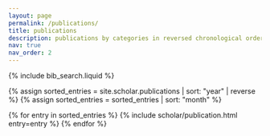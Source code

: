 ```yaml
---
layout: page
permalink: /publications/
title: publications
description: publications by categories in reversed chronological order. generated by jekyll-scholar.
nav: true
nav_order: 2
---
```


<!-- _pages/publications.md -->

<!-- Bibsearch Feature -->

{% include bib_search.liquid %}

<div class="publications">
  {% assign sorted_entries = site.scholar.publications | sort: "year" | reverse %}
  {% assign sorted_entries = sorted_entries | sort: "month" %}

  {% for entry in sorted_entries %}
    {% include scholar/publication.html entry=entry %}
  {% endfor %}
</div>
